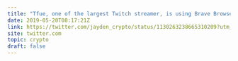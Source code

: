 ```yaml
---
title: "Tfue, one of the largest Twitch streamer, is using Brave Browser"
date: 2019-05-20T08:17:21Z
link: https://twitter.com/jayden_crypto/status/1130263238665310209?utm_medium=RSS&utm_source=hune
site: twitter.com
topic: crypto
draft: false
---
```

